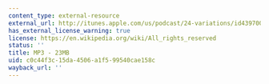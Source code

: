 ```yaml
---
content_type: external-resource
external_url: http://itunes.apple.com/us/podcast/24-variations/id439700566?i=94265786
has_external_license_warning: true
license: https://en.wikipedia.org/wiki/All_rights_reserved
status: ''
title: MP3 - 23MB
uid: c0c44f3c-15da-4506-a1f5-99540cae158c
wayback_url: ''
---
```

